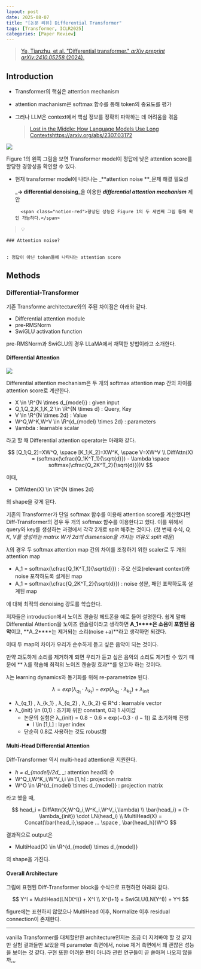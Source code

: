 ```yaml
---
layout: post
date: 2025-08-07
title: "[논문 리뷰] Differential Transformer"
tags: [Transformer, ICLR2025]
categories: [Paper Review]
---
```


> [Ye, Tianzhu, et al. "Differential transformer." ](https://arxiv.org/abs/2410.05258)[_arXiv preprint arXiv:2410.05258_](https://arxiv.org/abs/2410.05258)[ (2024).](https://arxiv.org/abs/2410.05258)



## Introduction

- Transformer의 핵심은 attention mechanism
- attention machanism은 softmax 함수를 통해 token의 중요도를 평가
- 그러나 LLM은 context에서 핵심 정보를 정확히 파악하는 데 어려움을 겪음

	> [Lost in the Middle: How Language Models Use Long Contextshttps://arxiv.org/abs/2307.03172](https://arxiv.org/abs/2307.03172)


![](https://prod-files-secure.s3.us-west-2.amazonaws.com/542b861c-36a8-4051-84e5-8804b6728dba/9083ea56-691a-4752-ae26-47f403431ac8/image.png?X-Amz-Algorithm=AWS4-HMAC-SHA256&X-Amz-Content-Sha256=UNSIGNED-PAYLOAD&X-Amz-Credential=ASIAZI2LB466WLUIIPGP%2F20250924%2Fus-west-2%2Fs3%2Faws4_request&X-Amz-Date=20250924T140115Z&X-Amz-Expires=3600&X-Amz-Security-Token=IQoJb3JpZ2luX2VjENX%2F%2F%2F%2F%2F%2F%2F%2F%2F%2FwEaCXVzLXdlc3QtMiJHMEUCIQD50O1AGAuv1L%2FCFsW4m0skqOljeUR8rjD1qaWCPOtRNQIgAmMqPsX%2FrKz7KKmjg2AnANJXaERSBfKdgnjs3vid1%2B0q%2FwMIXhAAGgw2Mzc0MjMxODM4MDUiDLJMT1xlOc8oxlfbGyrcA0LttLgu5Uz6FVyMnkzka9HndgKm%2BcoNUMlKLetemvTgyNJdKp5LvufFGT7A97f93QFTLjwYE7JesUMqWOhw%2FS6UpP3FloISpXq8w2cYbcJaF4KbWihdyILm3S7ScueKLY3zQznsiMM4VzfWJVUCQDW7d%2FjP%2F3ZcZC%2B2aSqhGv2jw%2BjjtAzgRJL52W6s1etc9VSCFmpI5EwdXoY5WO7Ltm0hjYTXgB3AqdYZ2l4eTQrHa4CW%2BNe7YrForb95J6A0QehCFkwehZdmePQcwvjdY3p3UNG0S1TqBxaTWYuUVWbpTTOpBVTvPuDirGNITyDzvWU0Bq889YAeVN2hrWVzcFq5QSxGjS%2FJeqi7bmOjZiMrxMkTgxNjVPkdKzPHW1AD21uJg33dAvnrd4R92LGQS0VhaKOj40iu9xzTc6P21tSQI2LNE%2BBgB3%2Fbz5tG%2BJJKWRs5dceG62OIP4jeV56Qg4kTiDrls9ym%2FDoRJH2jm1qC2x4Q83yiabkM8rHpnfGLSnhp5slLYtt%2FhwAxsBCSLPR2p8TnZbO9w3pJz8VkZF2lZfF%2BPeNHTNPUE7avbsI5ZBYoW6%2FAQKk4NedFrYi2W3SQn5xWQzRvJ5E8iXeJ6QmENDmI3hywL3Qiv4T%2FMKzRz8YGOqUBCe0jpICiasj8y8kc4eEUohut1tSXMOj%2F9A3OXHnWon8%2FeRjzIWLdRrZfhG7KgocKIfBwvsE0HDdhsqIxciSuHNrrlYzUXa7sQ%2B3B5Ms1f1nM1JCEeQ6ZdiTAwP8fuO007%2Fa65Jsg1LV0tfa16kh3yDxPD78d4NQNBQ92X9GpLtKS9mU3E5AngVNTpFspZmBEHo%2BLOZXz0Exil9GHAwsRTYkX12KG&X-Amz-Signature=c15d669a8eb28f3ff178d4682a97dd2dfe86a8d6f0d25a925c6927b990ee1d08&X-Amz-SignedHeaders=host&x-amz-checksum-mode=ENABLED&x-id=GetObject)


Figure 1의 왼쪽 그림을 보면 Transformer model이 정답에 낮은 attention score를 할당한 경향성을 확인할 수 있다.

- 현재 transformer model에 나타나는 _**attention noise **_문제 해결 필요성

	_**→ differential denoising**_을 이용한 _**differential attention mechanism**_ 제안


		<span class="notion-red">향상된 성능은 Figure 1의 두 세번째 그림 통해 확인 가능하다.</span>


> 💡 


	### Attention noise?


	: 정답이 아닌 token들에 나타나는 attention score



## Methods



### Differential-Transformer


기존 Transforme architecture와의 주된 차이점은 아래와 같다.

- Differential attention module
- pre-RMSNorm
- SwiGLU activation function

pre-RMSNorm과 SwiGLU의 경우 LLaMA에서 채택한 방법이라고 소개한다.



#### Differential Attention


![](https://prod-files-secure.s3.us-west-2.amazonaws.com/542b861c-36a8-4051-84e5-8804b6728dba/116d70b2-1963-4810-9167-f4c7d8a06e8f/image.png?X-Amz-Algorithm=AWS4-HMAC-SHA256&X-Amz-Content-Sha256=UNSIGNED-PAYLOAD&X-Amz-Credential=ASIAZI2LB466WLUIIPGP%2F20250924%2Fus-west-2%2Fs3%2Faws4_request&X-Amz-Date=20250924T140115Z&X-Amz-Expires=3600&X-Amz-Security-Token=IQoJb3JpZ2luX2VjENX%2F%2F%2F%2F%2F%2F%2F%2F%2F%2FwEaCXVzLXdlc3QtMiJHMEUCIQD50O1AGAuv1L%2FCFsW4m0skqOljeUR8rjD1qaWCPOtRNQIgAmMqPsX%2FrKz7KKmjg2AnANJXaERSBfKdgnjs3vid1%2B0q%2FwMIXhAAGgw2Mzc0MjMxODM4MDUiDLJMT1xlOc8oxlfbGyrcA0LttLgu5Uz6FVyMnkzka9HndgKm%2BcoNUMlKLetemvTgyNJdKp5LvufFGT7A97f93QFTLjwYE7JesUMqWOhw%2FS6UpP3FloISpXq8w2cYbcJaF4KbWihdyILm3S7ScueKLY3zQznsiMM4VzfWJVUCQDW7d%2FjP%2F3ZcZC%2B2aSqhGv2jw%2BjjtAzgRJL52W6s1etc9VSCFmpI5EwdXoY5WO7Ltm0hjYTXgB3AqdYZ2l4eTQrHa4CW%2BNe7YrForb95J6A0QehCFkwehZdmePQcwvjdY3p3UNG0S1TqBxaTWYuUVWbpTTOpBVTvPuDirGNITyDzvWU0Bq889YAeVN2hrWVzcFq5QSxGjS%2FJeqi7bmOjZiMrxMkTgxNjVPkdKzPHW1AD21uJg33dAvnrd4R92LGQS0VhaKOj40iu9xzTc6P21tSQI2LNE%2BBgB3%2Fbz5tG%2BJJKWRs5dceG62OIP4jeV56Qg4kTiDrls9ym%2FDoRJH2jm1qC2x4Q83yiabkM8rHpnfGLSnhp5slLYtt%2FhwAxsBCSLPR2p8TnZbO9w3pJz8VkZF2lZfF%2BPeNHTNPUE7avbsI5ZBYoW6%2FAQKk4NedFrYi2W3SQn5xWQzRvJ5E8iXeJ6QmENDmI3hywL3Qiv4T%2FMKzRz8YGOqUBCe0jpICiasj8y8kc4eEUohut1tSXMOj%2F9A3OXHnWon8%2FeRjzIWLdRrZfhG7KgocKIfBwvsE0HDdhsqIxciSuHNrrlYzUXa7sQ%2B3B5Ms1f1nM1JCEeQ6ZdiTAwP8fuO007%2Fa65Jsg1LV0tfa16kh3yDxPD78d4NQNBQ92X9GpLtKS9mU3E5AngVNTpFspZmBEHo%2BLOZXz0Exil9GHAwsRTYkX12KG&X-Amz-Signature=aa62226d886c07e09149cef49b8ec7c64c2187131054d1ea08eacc6a96e48f9e&X-Amz-SignedHeaders=host&x-amz-checksum-mode=ENABLED&x-id=GetObject)


Differential attention mechanism은 두 개의 softmax attention map 간의 차이를 attention score로 계산한다.

- X \in \R^{N \times d\_{model}} : given input
- Q\_1,Q\_2,K\_1,K\_2 \in \R^{N \times d} : Query, Key
- V \in \R^{N \times 2d} : Value
- W^Q,W^K,W^V \in \R^{d\_{model} \times 2d} : parameters
- \lambda : learnable scalar

라고 할 때 Differential attention operator는 아래와 같다.


$$
[Q_1;Q_2]=XW^Q, \space [K_1;K_2]=XW^K, \space V=XW^V \\
DiffAttn(X) = (softmax(\cfrac{Q_1K^T_1}{\sqrt{d}}) - \lambda \space softmax(\cfrac{Q_2K^T_2}{\sqrt{d}}))V
$$


이때,

- DiffAtten(X) \in \R^{N \times 2d}

의 shape을 갖게 된다.


기존의 Transformer가 단일 softmax 함수를 이용해 attention score를 계산했다면 Diff-Transformer의 경우 두 개의 softmax 함수를 이용한다고 했다. 이를 위해서 query와 key를 생성하는 과정에서 각각 2개로 split 해주는 것이다. <span class="notion-red">(첫 번째 수식, </span><span class="notion-red">_Q, K, V를 생성하는 matrix W가 2d의 dismension을 가지는 이유도 split 때문_</span><span class="notion-red">)</span>


 λ의 경우 두 softmax attention map 간의 차이를 조정하기 위한 scaler로 두 개의 attention map

- A\_1 = softmax(\cfrac{Q\_1K^T\_1}{\sqrt{d}}) : 주요 신호(relevant context)와 noise 포착하도록 설계된 map
- A\_1 = softmax(\cfrac{Q\_2K^T\_2}{\sqrt{d}}) : noise 성분, 패턴 포착하도록 설계된 map 

에 대해 최적의 denoising 강도를 학습한다.


저자들은 introduction에서 노이즈 캔슬링 헤드폰을 예로 들어 설명한다. 쉽게 말해 Differential Attention을 노이즈 캔슬링이라고 생각하면 **A\_1****은 소음이 포함된 음악**이고, **A\_2****는 제거되는 소리(noise +a)**라고 생각하면 되겠다. 


이때 두 map의 차이가 우리가 순수하게 듣고 싶은 음악이 되는 것이다. 


만약 과도하게 소리를 제거하게 되면 우리가 듣고 싶은 음악의 소리도 제거할 수 있기 때문에 ** λ를 학습해 최적의 노이즈 캔슬링 효과**를 얻고자 하는 것이다.


λ는 learning dynamics와 동기화를 위해 re-parametrize 된다.


$$
\lambda = exp(\lambda_{q_1} \cdot \lambda_{k_1}) - exp(\lambda_{q_2} \cdot \lambda_{k_2}) + \lambda_{init}
$$

- λ\_{q\_1} , λ\_{k\_1} , λ\_{q\_2} , λ\_{k\_2} ∈ R^d : learnable vector
- λ\_{init} \in (0,1) : 초기화 위한 constant, 0과 1 사이값
	- 논문의 실험은 λ\_{init} = 0.8 − 0.6 × exp(−0.3 · (l − 1)) 로 초기화해 진행
		- l \in [1,L] : layer index
	- 단순히 0.8로 사용하는 것도 robust함


#### **Multi-Head Differential Attention**


Diff-Transformer 역시 multi-head attention을 지원한다.

- _h = d\_{model}/2d__ _: attention head의 수
- W^Q\_i,W^K\_i,W^V\_i,i \in [1,h] : projection matrix
- W^O \in \R^{d\_{model} \times d\_{model}} : projection matrix

라고 했을 때,


$$
head_i = DiffAttn(X;W^Q_i,W^K_i,W^V_i,\lambda) \\
\bar{head_i} = (1-\lambda_{init}) \cdot LN(head_i) \\
MultiHead(X) = Concat(\bar{head_i},\space ... \space , \bar{head_h})W^O
$$


결과적으로 output은

- MultiHead(X) \in \R^{d\_{model} \times d\_{model}}

의 shape을 가진다.



#### Overall Architecture


그림에 표현된 Diff-Transformer block을 수식으로 표현하면 아래와 같다.


$$
Y^l = MultiHead(LN(X^l)) + X^l \\
X^{l+1} = SwiGLU(LN(Y^l)) + Y^l
$$


figure에는 표현하지 않았으나 MultiHead 이후, Normalize 이후 residual connection이 존재한다.


---


vanilla Transformer를 대체할만한 architecture인지는 조금 더 지켜봐야 할 것 같지만 실험 결과들만 보았을 때 parameter 측면에서, noise 제거 측면에서 꽤 괜찮은 성능을 보이는 것 같다. 구현 또한 어려운 편이 아니라 관련 연구들이 곧 쏟아져 나오지 않을까,,,

